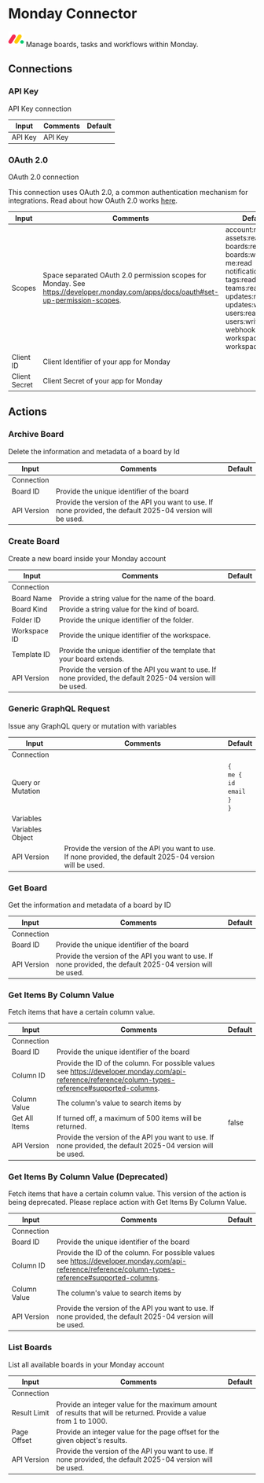 # Monday Connector

![Monday](./assets/monday.png#connector-icon)
Manage boards, tasks and workflows within Monday.

## Connections

### API Key

API Key connection

| Input   | Comments | Default |
| ------- | -------- | ------- |
| API Key | API Key  |         |

### OAuth 2.0

OAuth 2.0 connection

This connection uses OAuth 2.0, a common authentication mechanism for integrations.
Read about how OAuth 2.0 works [here](../oauth2.md).

| Input         | Comments                                                                                                                           | Default                                                                                                                                                                                              |
| ------------- | ---------------------------------------------------------------------------------------------------------------------------------- | ---------------------------------------------------------------------------------------------------------------------------------------------------------------------------------------------------- |
| Scopes        | Space separated OAuth 2.0 permission scopes for Monday. See https://developer.monday.com/apps/docs/oauth#set-up-permission-scopes. | account:read assets:read boards:read boards:write me:read notifications:write tags:read teams:read updates:read updates:write users:read users:write webhooks:write workspaces:read workspaces:write |
| Client ID     | Client Identifier of your app for Monday                                                                                           |                                                                                                                                                                                                      |
| Client Secret | Client Secret of your app for Monday                                                                                               |                                                                                                                                                                                                      |

## Actions

### Archive Board

Delete the information and metadata of a board by Id

| Input       | Comments                                                                                                    | Default |
| ----------- | ----------------------------------------------------------------------------------------------------------- | ------- |
| Connection  |                                                                                                             |         |
| Board ID    | Provide the unique identifier of the board                                                                  |         |
| API Version | Provide the version of the API you want to use. If none provided, the default 2025-04 version will be used. |         |

### Create Board

Create a new board inside your Monday account

| Input        | Comments                                                                                                    | Default |
| ------------ | ----------------------------------------------------------------------------------------------------------- | ------- |
| Connection   |                                                                                                             |         |
| Board Name   | Provide a string value for the name of the board.                                                           |         |
| Board Kind   | Provide a string value for the kind of board.                                                               |         |
| Folder ID    | Provide the unique identifier of the folder.                                                                |         |
| Workspace ID | Provide the unique identifier of the workspace.                                                             |         |
| Template ID  | Provide the unique identifier of the template that your board extends.                                      |         |
| API Version  | Provide the version of the API you want to use. If none provided, the default 2025-04 version will be used. |         |

### Generic GraphQL Request

Issue any GraphQL query or mutation with variables

| Input             | Comments                                                                                                    | Default                                                   |
| ----------------- | ----------------------------------------------------------------------------------------------------------- | --------------------------------------------------------- |
| Connection        |                                                                                                             |                                                           |
| Query or Mutation |                                                                                                             | <code>{<br />me {<br />id<br />email<br />}<br />}</code> |
| Variables         |                                                                                                             |                                                           |
| Variables Object  |                                                                                                             |                                                           |
| API Version       | Provide the version of the API you want to use. If none provided, the default 2025-04 version will be used. |                                                           |

### Get Board

Get the information and metadata of a board by ID

| Input       | Comments                                                                                                    | Default |
| ----------- | ----------------------------------------------------------------------------------------------------------- | ------- |
| Connection  |                                                                                                             |         |
| Board ID    | Provide the unique identifier of the board                                                                  |         |
| API Version | Provide the version of the API you want to use. If none provided, the default 2025-04 version will be used. |         |

### Get Items By Column Value

Fetch items that have a certain column value.

| Input         | Comments                                                                                                                                             | Default |
| ------------- | ---------------------------------------------------------------------------------------------------------------------------------------------------- | ------- |
| Connection    |                                                                                                                                                      |         |
| Board ID      | Provide the unique identifier of the board                                                                                                           |         |
| Column ID     | Provide the ID of the column. For possible values see https://developer.monday.com/api-reference/reference/column-types-reference#supported-columns. |         |
| Column Value  | The column's value to search items by                                                                                                                |         |
| Get All Items | If turned off, a maximum of 500 items will be returned.                                                                                              | false   |
| API Version   | Provide the version of the API you want to use. If none provided, the default 2025-04 version will be used.                                          |         |

### Get Items By Column Value (Deprecated)

Fetch items that have a certain column value. This version of the action is being deprecated. Please replace action with Get Items By Column Value.

| Input        | Comments                                                                                                                                             | Default |
| ------------ | ---------------------------------------------------------------------------------------------------------------------------------------------------- | ------- |
| Connection   |                                                                                                                                                      |         |
| Board ID     | Provide the unique identifier of the board                                                                                                           |         |
| Column ID    | Provide the ID of the column. For possible values see https://developer.monday.com/api-reference/reference/column-types-reference#supported-columns. |         |
| Column Value | The column's value to search items by                                                                                                                |         |
| API Version  | Provide the version of the API you want to use. If none provided, the default 2025-04 version will be used.                                          |         |

### List Boards

List all available boards in your Monday account

| Input        | Comments                                                                                                          | Default |
| ------------ | ----------------------------------------------------------------------------------------------------------------- | ------- |
| Connection   |                                                                                                                   |         |
| Result Limit | Provide an integer value for the maximum amount of results that will be returned. Provide a value from 1 to 1000. |         |
| Page Offset  | Provide an integer value for the page offset for the given object's results.                                      |         |
| API Version  | Provide the version of the API you want to use. If none provided, the default 2025-04 version will be used.       |         |
